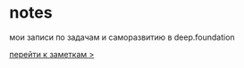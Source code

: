 # notes
мои записи по задачам и саморазвитию в deep.foundation

[перейти к заметкам >](https://github.com/Tand-Anthros/notes/wiki)
